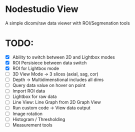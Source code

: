 # Nodestudio View

A simple dicom/raw data viewer with ROI/Segmenation tools

# TODO:

* [x] Ability to switch between 2D and Lightbox modes 
* [x] ROI Persisiece between data switch
* [x] ROI for Lightbox mode 
* [ ] 3D View Mode -> 3 slices (axial, sag, cor)
* [ ] Depth -> Multidimenstional includes all dims 
* [ ] Query data value on hover on point
* [ ] Import ROI data
* [ ] Lightbox for raw data 
* [ ] Line View: Line Graph from 2D Graph View
* [ ] Run custom code -> View data output 
* [ ] Image rotation
* [ ] Histogram / Thresholding 
* [ ] Measurement tools